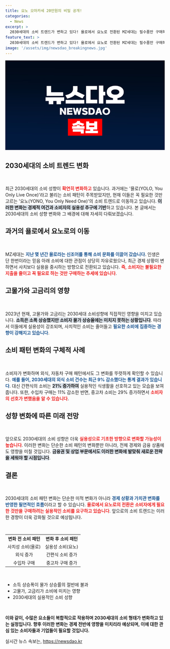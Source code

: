```yaml
---
title: 요노 오마카세 20만원의 비밀 공개!
categories:
  - News
excerpt: >
  2030세대의 소비 트렌드가 변하고 있다! 욜로에서 요노로 전환된 MZ세대는 필수품만 구매하고, 외식 대신 간편식을 찾아 고물가에 대처하고 있다. 수입차는 줄고 중고차는 늘어나는 소비 패턴의 변화가 주목받고 있다.
feature_text: >
  2030세대의 소비 트렌드가 변하고 있다! 욜로에서 요노로 전환된 MZ세대는 필수품만 구매하고, 외식 대신 간편식을 찾아 고물가에 대처하고 있다. 수입차는 줄고 중고차는 늘어나는 소비 패턴의 변화가 주목받고 있다.
image: '/assets/img/newsdao_breakingnews.jpg'
---
```


<p><img src="/assets/img/newsdao_breakingnews.jpg" alt="koreaapp 속보" /></p>

<h2 data-ke-size="size26">2030세대의 소비 트렌드 변화</h2>

<p data-ke-size="size16">&nbsp;</p>

<p>최근 2030세대의 소비 성향이 <b><span style="color: #ee2323;">확연히 변화하고</span></b> 있습니다. 과거에는 '욜로(YOLO, You Only Live Once)'라고 불리는 소비 패턴이 주목받았지만, 현재 이들은 꼭 필요한 것만 고르는 '요노(YONO, You Only Need One)'의 소비 트렌드로 이동하고 있습니다. <b><span style="background-color: #21538527;">이러한 변화는 경제적 여건과 소비자의 실용성 추구에 기반</span></b>하고 있습니다. 본 글에서는 2030세대의 소비 성향 변화와 그 배경에 대해 자세히 다뤄보겠습니다.</p>

<h2 data-ke-size="size26">과거의 욜로에서 요노로의 이동</h2>

<p data-ke-size="size16">&nbsp;</p>

<p>MZ세대는 <b><span style="color: #1a5490;">지난 몇 년간 욜로라는 신조어를 통해 소비 문화를 이끌어 갔습니다</span></b>. 인생은 단 한번이라는 믿음 아래 소비에 대한 관점이 상당히 자유로웠으나, 최근 경제 상황이 변하면서 사치보다 실용을 중시하는 방향으로 전환되고 있습니다. <b><span style="color: #ee2323;">즉, 소비자는 불필요한 지출을 줄이고 꼭 필요로 하는 것만 구매하는 추세에 있습니다</span></b>.</p>

<h2 data-ke-size="size26">고물가와 고금리의 영향</h2>

<p data-ke-size="size16">&nbsp;</p>

<p>2023년 현재, 고물가와 고금리는 2030세대 소비성향에 직접적인 영향을 미치고 있습니다. <b><span style="background-color: #21538527;">소득은 소폭 상승했지만 소비자 물가 상승율에는 미치지 못하는 상황입니다</span></b>. 따라서 이들에게 실용성이 강조되며, 사치적인 소비는 줄어들고 <b><span style="color: #1a5490;">필요한 소비에 집중하는 경향이 강해지고 있습니다</span></b>.</p>

<h2 data-ke-size="size26">소비 패턴 변화의 구체적 사례</h2>

<p data-ke-size="size16">&nbsp;</p>

<p>소비자가 변화하며 외식, 자동차 구매 패턴에서도 그 변화를 뚜렷하게 확인할 수 있습니다. <b><span style="color: #1a5490;">예를 들어, 2030세대의 외식 소비 건수는 최근 9% 감소했다는 통계 결과가 있습니다</span></b>. 대신 간편식의 소비는 <b><span style="background-color: #21538527;">21% 증가하여</span></b> 실용적인 식생활을 선호하고 있는 모습을 보여줍니다. 또한, 수입차 구매는 11% 감소한 반면, 중고차 소비는 29% 증가하면서 <b><span style="color: #ee2323;">소비자의 선호가 변했음을 알 수 있습니다</span></b>.</p>

<h2 data-ke-size="size26">성향 변화에 따른 미래 전망</h2>

<p data-ke-size="size16">&nbsp;</p>

<p>앞으로도 2030세대의 소비 성향은 더욱 <b><span style="color: #ee2323;">실용성으로 기초한 방향으로 변화할 가능성이 높습니다</span></b>. 이러한 변화는 단순한 소비 패턴의 변화뿐만 아니라, 전체 경제와 금융 상품에도 영향을 미칠 것입니다. <b><span style="background-color: #21538527;">금융권 및 상업 부문에서도 이러한 변화에 발맞춰 새로운 전략을 세워야 할 시점입니다</span></b>.</p>

<h2 data-ke-size="size26">결론</h2>

<p data-ke-size="size16">&nbsp;</p>

<p>2030세대의 소비 패턴 변화는 단순한 미적 변화가 아니라 <b><span style="color: #1a5490;">경제 상황과 가치관 변화를 반영한 필연적인 흐름</span></b>이라고 할 수 있습니다. <b><span style="color: #ee2323;">욜로에서 요노로의 전환은 소비자에게 필요한 것만을 구매하려는 실용적인 소비를 요구하고 있습니다</span></b>. 앞으로의 소비 트렌드는 이러한 경향이 더욱 강화될 것으로 예상됩니다.</p>

<p data-ke-size="size16">&nbsp;</p>

<table style="width:100%;">
<tr>
<td style="text-align: center; height: 17px;"><b>변화 전 소비 패턴</b></td>
<td style="text-align: center; height: 17px;"><b>변화 후 소비 패턴</b></td>
</tr>
<tr>
<td style="text-align: center; height: 17px;">사치성 소비(욜로)</td>
<td style="text-align: center; height: 17px;">실용성 소비(요노)</td>
</tr>
<tr>
<td style="text-align: center; height: 17px;">외식 증가</td>
<td style="text-align: center; height: 17px;">간편식 소비 증가</td>
</tr>
<tr>
<td style="text-align: center; height: 17px;">수입차 구매</td>
<td style="text-align: center; height: 17px;">중고차 구매 증가</td>
</tr>
</table>

<p data-ke-size="size16">&nbsp;</p>

<ul>
<li>소득 상승폭이 물가 상승률의 절반에 불과</li>
<li>고물가, 고금리가 소비에 미치는 영향</li>
<li>2030세대의 실용적인 소비 성향</li>
</ul>

<p data-ke-size="size16">&nbsp;</p>

<p><strong>이와 같이, 수많은 요소들이 복합적으로 작용하며 2030세대의 소비 형태가 변화하고 있는 실정입니다. 향후 이러한 변화는 경제 전반에 영향을 미치리라 예상되며, 이에 대한 관심 있는 소비자들과 기업들이 필요할 것입니다.</strong></p>
실시간 뉴스 속보는, <a href="https://newsdao.kr" rel="dofollow">https://newsdao.kr</a>


